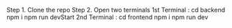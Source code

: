 Step 1. Clone the repo
Step 2. Open two terminals
    1st Terminal : cd backend
                   npm i
                   npm run devStart
    2nd Terminal : cd frontend
                   npm i
                   npm run dev
